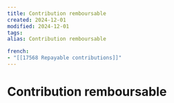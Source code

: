 ```yaml
---
title: Contribution remboursable
created: 2024-12-01
modified: 2024-12-01
tags: 
alias: Contribution remboursable

french:
- "[[17568 Repayable contributions]]"
---
```

# Contribution remboursable
